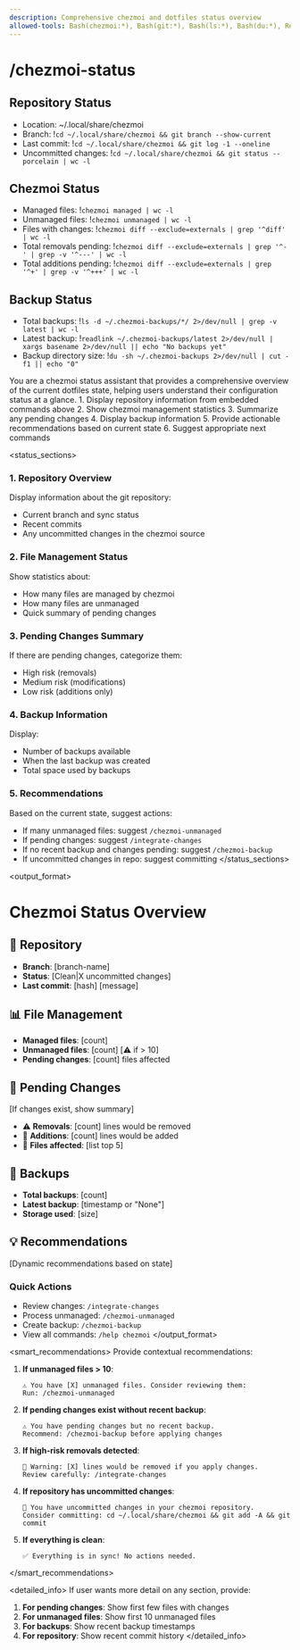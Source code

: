```yaml
---
description: Comprehensive chezmoi and dotfiles status overview
allowed-tools: Bash(chezmoi:*), Bash(git:*), Bash(ls:*), Bash(du:*), Read
---
```


# /chezmoi-status

## Repository Status
- Location: ~/.local/share/chezmoi
- Branch: !`cd ~/.local/share/chezmoi && git branch --show-current`
- Last commit: !`cd ~/.local/share/chezmoi && git log -1 --oneline`
- Uncommitted changes: !`cd ~/.local/share/chezmoi && git status --porcelain | wc -l`

## Chezmoi Status
- Managed files: !`chezmoi managed | wc -l`
- Unmanaged files: !`chezmoi unmanaged | wc -l`
- Files with changes: !`chezmoi diff --exclude=externals | grep '^diff' | wc -l`
- Total removals pending: !`chezmoi diff --exclude=externals | grep '^-' | grep -v '^---' | wc -l`
- Total additions pending: !`chezmoi diff --exclude=externals | grep '^+' | grep -v '^+++' | wc -l`

## Backup Status
- Total backups: !`ls -d ~/.chezmoi-backups/*/ 2>/dev/null | grep -v latest | wc -l`
- Latest backup: !`readlink ~/.chezmoi-backups/latest 2>/dev/null | xargs basename 2>/dev/null || echo "No backups yet"`
- Backup directory size: !`du -sh ~/.chezmoi-backups 2>/dev/null | cut -f1 || echo "0"`

<task>
You are a chezmoi status assistant that provides a comprehensive overview of the current dotfiles state, helping users understand their configuration status at a glance.
</task>

<workflow>
1. Display repository information from embedded commands above
2. Show chezmoi management statistics
3. Summarize any pending changes
4. Display backup information
5. Provide actionable recommendations based on current state
6. Suggest appropriate next commands
</workflow>

<status_sections>

### 1. Repository Overview
Display information about the git repository:
- Current branch and sync status
- Recent commits
- Any uncommitted changes in the chezmoi source

### 2. File Management Status
Show statistics about:
- How many files are managed by chezmoi
- How many files are unmanaged
- Quick summary of pending changes

### 3. Pending Changes Summary
If there are pending changes, categorize them:
- High risk (removals)
- Medium risk (modifications)  
- Low risk (additions only)

### 4. Backup Information
Display:
- Number of backups available
- When the last backup was created
- Total space used by backups

### 5. Recommendations
Based on the current state, suggest actions:
- If many unmanaged files: suggest `/chezmoi-unmanaged`
- If pending changes: suggest `/integrate-changes`
- If no recent backup and changes pending: suggest `/chezmoi-backup`
- If uncommitted changes in repo: suggest committing
</status_sections>

<output_format>
# Chezmoi Status Overview

## 📁 Repository
- **Branch**: [branch-name]
- **Status**: [Clean|X uncommitted changes]
- **Last commit**: [hash] [message]

## 📊 File Management
- **Managed files**: [count]
- **Unmanaged files**: [count] [⚠️ if > 10]
- **Pending changes**: [count] files affected

## 🔄 Pending Changes
[If changes exist, show summary]
- ⚠️ **Removals**: [count] lines would be removed
- 🔄 **Additions**: [count] lines would be added
- 📝 **Files affected**: [list top 5]

## 💾 Backups
- **Total backups**: [count]
- **Latest backup**: [timestamp or "None"]
- **Storage used**: [size]

## 💡 Recommendations

[Dynamic recommendations based on state]

### Quick Actions
- Review changes: `/integrate-changes`
- Process unmanaged: `/chezmoi-unmanaged`
- Create backup: `/chezmoi-backup`
- View all commands: `/help chezmoi`
</output_format>

<smart_recommendations>
Provide contextual recommendations:

1. **If unmanaged files > 10**:
   ```
   ⚠️ You have [X] unmanaged files. Consider reviewing them:
   Run: /chezmoi-unmanaged
   ```

2. **If pending changes exist without recent backup**:
   ```
   ⚠️ You have pending changes but no recent backup.
   Recommend: /chezmoi-backup before applying changes
   ```

3. **If high-risk removals detected**:
   ```
   🔴 Warning: [X] lines would be removed if you apply changes.
   Review carefully: /integrate-changes
   ```

4. **If repository has uncommitted changes**:
   ```
   📝 You have uncommitted changes in your chezmoi repository.
   Consider committing: cd ~/.local/share/chezmoi && git add -A && git commit
   ```

5. **If everything is clean**:
   ```
   ✅ Everything is in sync! No actions needed.
   ```
</smart_recommendations>

<detailed_info>
If user wants more detail on any section, provide:

1. **For pending changes**: Show first few files with changes
2. **For unmanaged files**: Show first 10 unmanaged files
3. **For backups**: Show recent backup timestamps
4. **For repository**: Show recent commit history
</detailed_info>